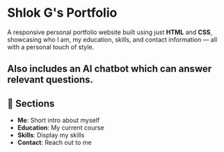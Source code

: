 # Shlok G's Portfolio

A responsive personal portfolio website built using just **HTML** and **CSS**, showcasing who I am, my education, skills, and contact information — all with a personal touch of style.

Also includes an AI chatbot which can answer relevant questions.
---

## 📌 Sections

- **Me**: Short intro about myself
- **Education**: My current course
- **Skills**: Display my skills
- **Contact**: Reach out to me